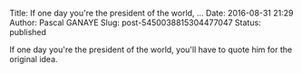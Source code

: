 Title: If one day you&#39;re the president of the world, ...
Date: 2016-08-31 21:29
Author: Pascal GANAYE
Slug: post-5450038815304477047
Status: published

If one day you're the president of the world, you'll have to quote him for the original idea.
